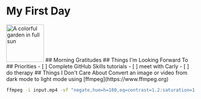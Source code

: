 # My First Day
<img alt="A colorful garden in full sun" src="https://www.pennington.com/-/media/Project/OneWeb/Pennington/Images/blog/fertilizer/How-to-Have-a-Beautiful-Garden-in-Full-Sun/Colorful-flower-bed-og.jpg?h=630&iar=0&w=1200&hash=A52F8A8BA502C7A69CFDEDF085CEAE2E" width="100" aligh="right">
## Morning Gratitudes
## Things I'm Looking Forward To
## Priorities
- [ ] Complete GitHub Skills tutorials
- [ ] meet with Carly
- [ ] do therapy
## Things I Don't Care About
Convert an image or video from dark mode to light mode using [ffmpeg](https://www.ffmpeg.org)

```bash
ffmpeg -i input.mp4 -vf "negate,hue=h=180,eq=contrast=1.2:saturation=1.1" output.mp4
```
